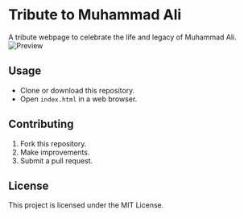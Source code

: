 # Tribute to Muhammad Ali

A tribute webpage to celebrate the life and legacy of Muhammad Ali.
![Preview](https://imgur.com/a/iRN5Z6h.png)
## Usage
- Clone or download this repository.
- Open `index.html` in a web browser.

## Contributing
1. Fork this repository.
2. Make improvements.
3. Submit a pull request.

## License
This project is licensed under the MIT License.
